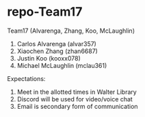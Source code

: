 # repo-Team17
Team17 (Alvarenga, Zhang, Koo, McLaughlin)

1)  Carlos Alvarenga (alvar357)
2)  Xiaochen Zhang (zhan6687)
3)  Justin Koo (kooxx078)
4)  Michael McLaughlin (mclau361)

Expectations:
1)  Meet in the allotted times in Walter Library
2)  Discord will be used for video/voice chat
3)  Email is secondary form of communication
